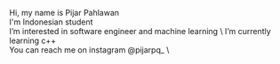 Hi, my name is Pijar Pahlawan \
I'm Indonesian student \
I’m interested in software engineer and machine learning \ 
I’m currently learning c++ \
You can reach me on instagram @pijarpq_ \
<!---
pijarpq/pijarpq is a ✨ special ✨ repository because its `README.md` (this file) appears on your GitHub profile.
You can click the Preview link to take a look at your changes.
--->
